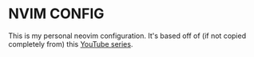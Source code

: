 # NVIM CONFIG

This is my personal neovim configuration. It's based off of (if not copied
completely from) this [YouTube series](https://www.youtube.com/playlist?list=PLhoH5vyxr6Qq41NFL4GvhFp-WLd5xzIzZ).
